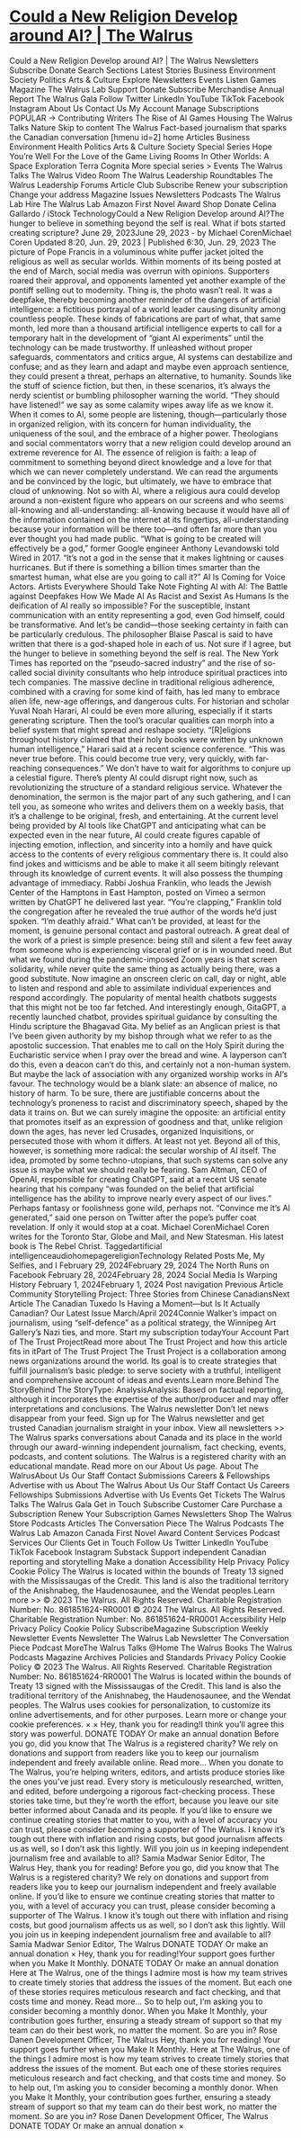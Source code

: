 # [Could a New Religion Develop around AI? | The Walrus](https://thewalrus.ca/ai-religion/)

Could a New Religion Develop around AI? | The Walrus Newsletters Subscribe Donate Search Sections Latest Stories Business Environment Society Politics Arts & Culture Explore Newsletters Events Listen Games Magazine The Walrus Lab Support Donate Subscribe Merchandise Annual Report The Walrus Gala Follow Twitter LinkedIn YouTube TikTok Facebook Instagram About Us Contact Us My Account Manage Subscriptions POPULAR → Contributing Writers The Rise of AI Games Housing The Walrus Talks Nature Skip to content The Walrus Fact-based journalism that sparks the Canadian conversation [hmenu id=2] home Articles Business Environment Health Politics Arts & Culture Society Special Series Hope You’re Well For the Love of the Game Living Rooms In Other Worlds: A Space Exploration Terra Cognita More special series > Events The Walrus Talks The Walrus Video Room The Walrus Leadership Roundtables The Walrus Leadership Forums Article Club Subscribe Renew your subscription Change your address Magazine Issues Newsletters Podcasts The Walrus Lab Hire The Walrus Lab Amazon First Novel Award Shop Donate Celina Gallardo / iStock TechnologyCould a New Religion Develop around AI?The hunger to believe in something beyond the self is real. What if bots started creating scripture? June 29, 2023June 29, 2023 - by Michael CorenMichael Coren Updated 8:20, Jun. 29, 2023 | Published 6:30, Jun. 29, 2023 The picture of Pope Francis in a voluminous white puffer jacket jolted the religious as well as secular worlds. Within moments of its being posted at the end of March, social media was overrun with opinions. Supporters roared their approval, and opponents lamented yet another example of the pontiff selling out to modernity. Thing is, the photo wasn’t real. It was a deepfake, thereby becoming another reminder of the dangers of artificial intelligence: a fictitious portrayal of a world leader causing disunity among countless people. These kinds of fabrications are part of what, that same month, led more than a thousand artificial intelligence experts to call for a temporary halt in the development of “giant AI experiments” until the technology can be made trustworthy. If unleashed without proper safeguards, commentators and critics argue, AI systems can destabilize and confuse; and as they learn and adapt and maybe even approach sentience, they could present a threat, perhaps an alternative, to humanity. Sounds like the stuff of science fiction, but then, in these scenarios, it’s always the nerdy scientist or bumbling philosopher warning the world. “They should have listened!” we say as some calamity wipes away life as we know it. When it comes to AI, some people are listening, though—particularly those in organized religion, with its concern for human individuality, the uniqueness of the soul, and the embrace of a higher power. Theologians and social commentators worry that a new religion could develop around an extreme reverence for AI. The essence of religion is faith: a leap of commitment to something beyond direct knowledge and a love for that which we can never completely understand. We can read the arguments and be convinced by the logic, but ultimately, we have to embrace that cloud of unknowing. Not so with AI, where a religious aura could develop around a non-existent figure who appears on our screens and who seems all-knowing and all-understanding: all-knowing because it would have all of the information contained on the internet at its fingertips, all-understanding because your information will be there too—and often far more than you ever thought you had made public. “What is going to be created will effectively be a god,” former Google engineer Anthony Levandowski told Wired in 2017. “It’s not a god in the sense that it makes lightning or causes hurricanes. But if there is something a billion times smarter than the smartest human, what else are you going to call it?” AI Is Coming for Voice Actors. Artists Everywhere Should Take Note Fighting AI with AI: The Battle against Deepfakes How We Made AI As Racist and Sexist As Humans Is the deification of AI really so impossible? For the susceptible, instant communication with an entity representing a god, even God himself, could be transformative. And let’s be candid—those seeking certainty in faith can be particularly credulous. The philosopher Blaise Pascal is said to have written that there is a god-shaped hole in each of us. Not sure if I agree, but the hunger to believe in something beyond the self is real. The New York Times has reported on the “pseudo-sacred industry” and the rise of so-called social divinity consultants who help introduce spiritual practices into tech companies. The massive decline in traditional religious adherence, combined with a craving for some kind of faith, has led many to embrace alien life, new-age offerings, and dangerous cults. For historian and scholar Yuval Noah Harari, AI could be even more alluring, especially if it starts generating scripture. Then the tool’s oracular qualities can morph into a belief system that might spread and reshape society. “[R]eligions throughout history claimed that their holy books were written by unknown human intelligence,” Harari said at a recent science conference. “This was never true before. This could become true very, very quickly, with far-reaching consequences.” We don’t have to wait for algorithms to conjure up a celestial figure. There’s plenty AI could disrupt right now, such as revolutionizing the structure of a standard religious service. Whatever the denomination, the sermon is the major part of any such gathering, and I can tell you, as someone who writes and delivers them on a weekly basis, that it’s a challenge to be original, fresh, and entertaining. At the current level being provided by AI tools like ChatGPT and anticipating what can be expected even in the near future, AI could create figures capable of injecting emotion, inflection, and sincerity into a homily and have quick access to the contents of every religious commentary there is. It could also find jokes and witticisms and be able to make it all seem bitingly relevant through its knowledge of current events. It will also possess the thumping advantage of immediacy. Rabbi Joshua Franklin, who leads the Jewish Center of the Hamptons in East Hampton, posted on Vimeo a sermon written by ChatGPT he delivered last year. “You’re clapping,” Franklin told the congregation after he revealed the true author of the words he’d just spoken. “I’m deathly afraid.” What can’t be provided, at least for the moment, is genuine personal contact and pastoral outreach. A great deal of the work of a priest is simple presence: being still and silent a few feet away from someone who is experiencing visceral grief or is in wounded need. But what we found during the pandemic-imposed Zoom years is that screen solidarity, while never quite the same thing as actually being there, was a good substitute. Now imagine an onscreen cleric on call, day or night, able to listen and respond and able to assimilate individual experiences and respond accordingly. The popularity of mental health chatbots suggests that this might not be too far fetched. And interestingly enough, GitaGPT, a recently launched chatbot, provides spiritual guidance by consulting the Hindu scripture the Bhagavad Gita. My belief as an Anglican priest is that I’ve been given authority by my bishop through what we refer to as the apostolic succession. That enables me to call on the Holy Spirit during the Eucharistic service when I pray over the bread and wine. A layperson can’t do this, even a deacon can’t do this, and certainly not a non-human system. But maybe the lack of association with any organized worship works in AI’s favour. The technology would be a blank slate: an absence of malice, no history of harm. To be sure, there are justifiable concerns about the technology’s proneness to racist and discriminatory speech, shaped by the data it trains on. But we can surely imagine the opposite: an artificial entity that promotes itself as an expression of goodness and that, unlike religion down the ages, has never led Crusades, organized Inquisitions, or persecuted those with whom it differs. At least not yet. Beyond all of this, however, is something more radical: the secular worship of AI itself. The idea, promoted by some techno-utopians, that such systems can solve any issue is maybe what we should really be fearing. Sam Altman, CEO of OpenAI, responsible for creating ChatGPT, said at a recent US senate hearing that his company “was founded on the belief that artificial intelligence has the ability to improve nearly every aspect of our lives.” Perhaps fantasy or foolishness gone wild, perhaps not. “Convince me it’s AI generated,” said one person on Twitter after the pope’s puffer coat revelation. If only it would stop at a coat. Michael CorenMichael Coren writes for the Toronto Star, Globe and Mail, and New Statesman. His latest book is The Rebel Christ. Taggedartificial intelligenceaudiohomepagereligionTechnology Related Posts Me, My Selfies, and I February 29, 2024February 29, 2024 The North Runs on Facebook February 28, 2024February 28, 2024 Social Media Is Warping History February 1, 2024February 1, 2024 Post navigation Previous Article Community Storytelling Project: Three Stories from Chinese CanadiansNext Article The Canadian Tuxedo Is Having a Moment—but Is It Actually Canadian? Our Latest Issue March/April 2024Connie Walker’s impact on journalism, using “self-defence” as a political strategy, the Winnipeg Art Gallery’s Nazi ties, and more. Start my subscription todayYour Account Part of The Trust ProjectRead more about The Trust Project and how this article fits in itPart of The Trust Project The Trust Project is a collaboration among news organizations around the world. Its goal is to create strategies that fulfill journalism’s basic pledge: to serve society with a truthful, intelligent and comprehensive account of ideas and events.Learn more.Behind The StoryBehind The StoryType: AnalysisAnalysis: Based on factual reporting, although it incorporates the expertise of the author/producer and may offer interpretations and conclusions. The Walrus newsletter Don’t let news disappear from your feed. Sign up for The Walrus newsletter and get trusted Canadian journalism straight in your inbox. View all newsletters >> ​​The Walrus sparks conversations about Canada and its place in the world through our award-winning independent journalism, fact checking, events, podcasts, and content solutions. The Walrus is a registered charity with an educational mandate. Read more on our About Us page. About The WalrusAbout Us Our Staff Contact Submissions Careers & Fellowships Advertise with us About The Walrus About Us Our Staff Contact Us Careers Fellowships Submissions Advertise with Us Events Get Tickets The Walrus Talks The Walrus Gala Get in Touch Subscribe Customer Care Purchase a Subscription Renew Your Subscription Games Newsletters Shop The Walrus Store Podcasts Articles The Conversation Piece The Walrus Podcasts The Walrus Lab Amazon Canada First Novel Award Content Services Podcast Services Our Clients Get in Touch Follow Us Twitter LinkedIn YouTube TikTok Facebook Instagram Substack Support independent Canadian reporting and storytelling Make a donation Accessibility Help Privacy Policy Cookie Policy The Walrus is located within the bounds of Treaty 13 signed with the Mississaugas of the Credit. This land is also the traditional territory of the Anishnabeg, the Haudenosaunee, and the Wendat peoples.Learn more >> © 2023 The Walrus. All Rights Reserved. Charitable Registration Number: No. 861851624-RR0001 © 2024 The Walrus. All Rights Reserved. Charitable Registration Number: No. 861851624-RR0001 Accessibility Help Privacy Policy Cookie Policy SubscribeMagazine Subscription Weekly Newsletter Events Newsletter The Walrus Lab Newsletter The Conversation Piece Podcast MoreThe Walrus Talks @Home The Walrus Books The Walrus Podcasts Magazine Archives Policies and Standards Privacy Policy Cookie Policy © 2023 The Walrus. All Rights Reserved. Charitable Registration Number: No. 861851624-RR0001 ​​The Walrus is located within the bounds of Treaty 13 signed with the Mississaugas of the Credit. This land is also the traditional territory of the Anishnabeg, the Haudenosaunee, and the Wendat peoples. The Walrus uses cookies for personalization, to customize its online advertisements, and for other purposes. Learn more or change your cookie preferences. × × Hey, thank you for reading!I think you’ll agree this story was powerful. DONATE TODAY Or make an annual donation Before you go, did you know that The Walrus is a registered charity? We rely on donations and support from readers like you to keep our journalism independent and freely available online. Read more… When you donate to The Walrus, you’re helping writers, editors, and artists produce stories like the ones you’ve just read. Every story is meticulously researched, written, and edited, before undergoing a rigorous fact-checking process. These stories take time, but they’re worth the effort, because you leave our site better informed about Canada and its people. If you’d like to ensure we continue creating stories that matter to you, with a level of accuracy you can trust, please consider becoming a supporter of The Walrus. I know it’s tough out there with inflation and rising costs, but good journalism affects us as well, so I don’t ask this lightly. Will you join us in keeping independent journalism free and available to all? Samia Madwar Senior Editor, The Walrus Hey, thank you for reading! Before you go, did you know that The Walrus is a registered charity? We rely on donations and support from readers like you to keep our journalism independent and freely available online. If you’d like to ensure we continue creating stories that matter to you, with a level of accuracy you can trust, please consider becoming a supporter of The Walrus. I know it’s tough out there with inflation and rising costs, but good journalism affects us as well, so I don’t ask this lightly. Will you join us in keeping independent journalism free and available to all? Samia Madwar Senior Editor, The Walrus DONATE TODAY Or make an annual donation × Hey, thank you for reading!Your support goes further when you Make It Monthly. DONATE TODAY Or make an annual donation Here at The Walrus, one of the things I admire most is how my team strives to create timely stories that address the issues of the moment. But each one of these stories requires meticulous research and fact checking, and that costs time and money. Read more… So to help out, I’m asking you to consider becoming a monthly donor. When you Make It Monthly, your contribution goes further, ensuring a steady stream of support so that my team can do their best work, no matter the moment. So are you in? Rose Danen Development Officer, The Walrus Hey, thank you for reading! Your support goes further when you Make It Monthly. Here at The Walrus, one of the things I admire most is how my team strives to create timely stories that address the issues of the moment. But each one of these stories requires meticulous research and fact checking, and that costs time and money. So to help out, I’m asking you to consider becoming a monthly donor. When you Make It Monthly, your contribution goes further, ensuring a steady stream of support so that my team can do their best work, no matter the moment. So are you in? Rose Danen Development Officer, The Walrus DONATE TODAY Or make an annual donation ×